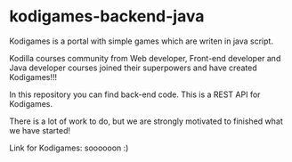 # kodigames-backend-java

Kodigames is a portal with simple games which are writen in java script.

Kodilla courses community from Web developer, Front-end developer and Java developer courses joined their superpowers and have created Kodigames!!!

In this repository you can find back-end code. This is a REST API for Kodigames.

There is a lot of work to do, but we are strongly motivated to finished what we have started!

Link for Kodigames: soooooon :)
